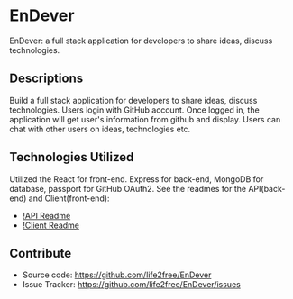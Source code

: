 # EnDever

EnDever: a full stack application for developers to share ideas, discuss technologies.

## Descriptions

Build a full stack application for developers to share ideas, discuss technologies. Users login with GitHub account. Once logged in, the application will get user's information from github and display. Users can chat with other users on ideas, technologies etc.

## Technologies Utilized

Utilized the React for front-end. Express for back-end, MongoDB for database, passport for GitHub OAuth2. See the readmes for the API(back-end) and Client(front-end):

- [!API Readme](https://github.com/life2free/EnDever/tree/master/api)
- [!Client Readme](https://github.com/life2free/EnDever/tree/master/client)

## Contribute

- Source code: https://github.com/life2free/EnDever
- Issue Tracker: https://github.com/life2free/EnDever/issues
